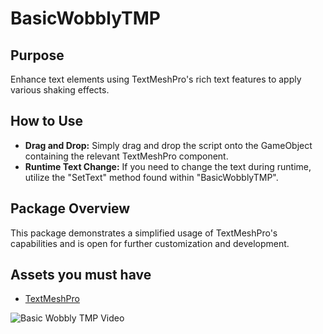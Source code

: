 # BasicWobblyTMP

## Purpose
Enhance text elements using TextMeshPro's rich text features to apply various shaking effects.

## How to Use
- **Drag and Drop:** Simply drag and drop the script onto the GameObject containing the relevant TextMeshPro component.
- **Runtime Text Change:** If you need to change the text during runtime, utilize the "SetText" method found within "BasicWobblyTMP".

## Package Overview
This package demonstrates a simplified usage of TextMeshPro's capabilities and is open for further customization and development.

## Assets you must have
- [TextMeshPro](https://docs.unity3d.com/Manual/com.unity.textmeshpro.html)

![Basic Wobbly TMP Video](https://github.com/safakgulpinar/BasicWobblyTMP/assets/90358778/de294169-49fe-4454-947b-e66c306978d3)
